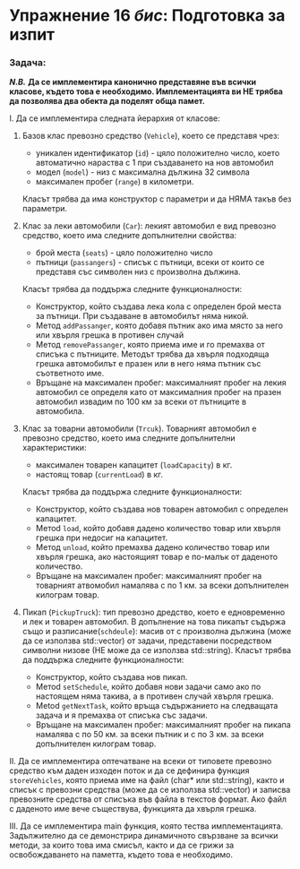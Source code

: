 # Упражнение 16 _бис_: Подготовка за изпит


### Задачa:

_**N.B.**_ **Да се имплементира канонично представяне във всички класове, където това е необходимо. Имплементацията ви НЕ трябва да позволява два обекта да поделят обща памет.**


I. Да се имплементира следната йерархия от класове:

1. Базов клас превозно средство (`Vehicle`), което се представя чрез:
	- уникален идентификатор (`id`) - цяло положително число, което автоматично нараства с 1 при създаването на нов автомобил
	- модел (`model`) - низ с максимална дължина 32 символа
	- максимален пробег (`range`) в километри.

	Класът трябва да има конструктор с параметри и да НЯМА такъв без параметри.

2. Клас за леки автомобили (`Car`): лекият автомобил е вид превозно средство, което има следните допълнителни свойства:
	- брой места (`seats`) - цяло положително число
	- пътници (`passangers`) - списък с пътници, всеки от които се представя със символен низ с произволна дължина.

	Класът трябва да поддържа следните функционалности:
	- Конструктор, който създава лека кола с определен брой места за пътници. При създаване в автомобилът няма никой.
	- Метод `addPassanger`, която добавя пътник ако има място за него или хвърля грешка в противен случай
	- Метод `removePassanger`, която приема име и го премахва от списъка с пътниците. Методът трябва да хвърля подходяща грешка автомобилът е празен или в него няма пътник със съответното име.
	- Връщане на максимален пробег: максималният пробег на лекия автомобил се определя като от максималния пробег на празен автомобил извадим по 100 км за всеки от пътниците в автомобила.

3. Клас за товарни автомобили (`Trcuk`). Товарният автомобил е превозно средство, което има следните допълнителни характеристики:
	- максимален товарен капацитет (`loadCapacity`) в кг.
	- настоящ товар (`currentLoad`) в кг.

	Класът трябва да поддържа следните функционалности:
	- Конструктор, който създава нов товарен автомобил с определен капацитет.
	- Метоd `load`, който добавя дадено количество товар или хвърля грешка при недосиг на капацитет.
	- Метод `unload`, който премахва дадено количество товар или хвърля грешка, ако настоящият товар е по-малък от даденото количество.
	- Връщане на максимален пробег: максималният пробег на товарният атвомобил намалява с по 1 км. за всеки допълнителен килограм товар.

4. Пикап (`PickupTruck`): тип превозно дредство, което е едновременно и лек и товарен автомобил. В допълнение на това пикапът съдържа също и разписание(`schdeule`): масив от с произволна дължина (може да се използва std::vector) от задачи, представени посредством символни низове (НЕ може да се използва std::string).
Класът трябва да поддържа следните функционалности:
	- Конструктор, който създава нов пикап.
	- Метоd `setSchedule`, който добавя нови задачи само ако по настоящем няма такива, а в противен случай хвърля грешка.
	- Metod `getNextTask`, който връща съдържанието на следващата задача и я премахва от списъка със задачи.
	- Връщане на максимален пробег: максималният пробег на пикапа намалява с по 50 км. за всеки пътник и с по 3 км. за всеки допълнителен килограм товар.


II. Да се имплементира оптечатване на всеки от типовете превозно средство към даден изходен поток и да се дефинира функция `storeVehicles`, която приема име на файл (char* или std::string), както и списък с превозни средства (може да се използва std::vector) и записва превозните средства от списъка във файла в текстов формат. Ако файл с даденото име вече съществува, функцията да хвърля грешка.


III. Да се имплементира main функция, която тества имплементацията. Задължително да се демонстрира динамичното свързване за всички методи, за които това има смисъл, както и да се грижи за освобождаването на паметта, където това е необходимо.
